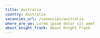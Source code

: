 ```yaml
---
title: Australia
country: Australia
vacancies_url: /vanancies/australia
where_are_we: Lorem ipsum dolor sit amet
about_knight_frank: About Knight Frank
---
```

